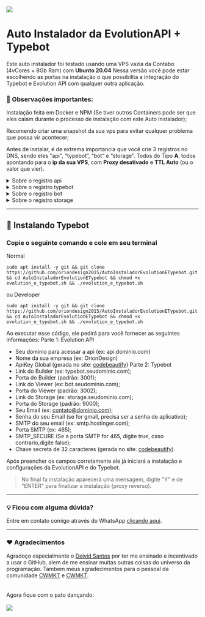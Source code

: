 <img src="https://oriondesign.art.br/wp-content/uploads/2023/08/ss.png">

# Auto Instalador da EvolutionAPI + Typebot

Este auto instalador foi testado usando uma VPS vazia da Contabo (4vCores + 8Gb Ram) com **Ubunto 20.04**
Nessa versão você pode estar escolhendo as portas na instalação o que possibilita a integração do Typebot e Evolution API com qualquer outra aplicação.

### 📌 Observações importantes:

Instalação feita em Docker e NPM (Se tiver outros Containers pode ser que eles caiam durante o processo de instalação com este Auto Instalador);

Recomendo criar uma snapshot da sua vps para evitar qualquer problema que possa vir acontecer;

Antes de instalar, é de extrema importancia que você crie 3 registros no DNS, sendo eles "api", “typebot”, “bot” e “storage”. Todos do Tipo **A**, todos apontando para o **ip da sua VPS**, com **Proxy desativado** e **TTL Auto** (ou o valor que vier).
<details>
  <summary>Sobre o registro api</summary>
  <i>É através dele que conseguiremos acessar o Endpoint (lembrando que não é obrigatório ser "api", você pode escolher outro nome que não estiver em uso).</i><br><br>
  • Tipo: <b>A</b><br>
  • Entrada: <b>storage</b><br>
  • Conteúdo: <b>IP do servidor</b><br><br>
  <img src="https://file.notion.so/f/s/571842de-ad54-42e3-980e-542204b6ad0c/Untitled.png?id=c5772588-3c3f-4bd9-ad5c-8c7fc29d3d0a&table=block&spaceId=f554c1aa-b56c-4ac0-88b1-4679371e6777&expirationTimestamp=1692072000000&signature=OHFt_mSTmTRB9PEnhwllhnHQdCbzOa69ewqj5_PYRIc&downloadName=Untitled.png">
</details>
<details>
  <summary>Sobre o registro typebot</summary>
  <i>É através dele que conseguiremos acessar o sistema para criarmos o nosso bot, tambem é conhecido como Builder (construtor)</i><br><br>
  • Tipo: <b>A</b><br>
  • Entrada: <b>typebot</b><br>
  • Conteúdo: <b>IP do servidor</b><br><br>
  <img src="https://file.notion.so/f/s/c14b5ac1-d43a-4f18-bd76-4f10bd4262f1/Untitled.png?id=9855df72-743c-439d-b865-ec8391b93cc4&table=block&spaceId=f554c1aa-b56c-4ac0-88b1-4679371e6777&expirationTimestamp=1692072000000&signature=whfO8e8AETlGp2JEWdt0ML-i1QIlPr4kejWSGPXk-qY&downloadName=Untitled.png">
</details>
<details>
  <summary>Sobre o registro bot</summary>
  <i>Essa é a tela do Visualizador do bot, então quando você publicar seu bot, ele irá vir através do link bot.seudominio.com.br</i><br><br>
  • Tipo: <b>A</b><br>
  • Entrada: <b>bot</b><br>
  • Conteúdo: <b>IP do servidor</b><br><br>
  <img src="https://file.notion.so/f/s/236f6cc3-4857-4c48-a9d0-8b0b35c0ba94/Untitled.png?id=5703d967-1b89-423f-a6b1-60a377785be4&table=block&spaceId=f554c1aa-b56c-4ac0-88b1-4679371e6777&expirationTimestamp=1692072000000&signature=k1X9OIvmNeNfFzrKQg5xpqcS-HLcY9_x4zoc1sq8M6o&downloadName=Untitled.png">
</details>
<details>
  <summary>Sobre o registro storage</summary>
  <i>Utilizamos para salvar imagens, vídeos, áudios no nosso servidor para não precisar de exportar seu conteúdo para outro lugar e usar o link em nosso Typebot.</i><br><br>
  • Tipo: <b>A</b><br>
  • Entrada: <b>storage</b><br>
  • Conteúdo: <b>IP do servidor</b><br><br>
  <img src="https://file.notion.so/f/s/571842de-ad54-42e3-980e-542204b6ad0c/Untitled.png?id=c5772588-3c3f-4bd9-ad5c-8c7fc29d3d0a&table=block&spaceId=f554c1aa-b56c-4ac0-88b1-4679371e6777&expirationTimestamp=1692072000000&signature=OHFt_mSTmTRB9PEnhwllhnHQdCbzOa69ewqj5_PYRIc&downloadName=Untitled.png">
</details>

<hr/>

## 📀 Instalando Typebot 
### Copie o seguinte comando e cole em seu terminal

Normal
```
sudo apt install -y git && git clone https://github.com/oriondesign2015/AutoInstaladorEvolutionETypebot.git && cd AutoInstaladorEvolutionETypebot && chmod +x evolution_e_typebot.sh && ./evolution_e_typebot.sh
```
ou
Developer
```
sudo apt install -y git && git clone https://github.com/oriondesign2015/AutoInstaladorEvolutionETypebot.git && cd AutoInstaladorEvolutionETypebot && chmod +x evolution_e_typebot.sh && ./evolution_e_typebot.sh
```

Ao executar esse código, ele pedirá para você fornecer as seguintes informações:
  Parte 1: Evolution API
  - Seu dominio para acessar a api (ex: api.dominio.com)
  - Nome da sua empresa (ex: OrionDesign)
  - ApiKey Global (gerada no site: <a href="https://codebeautify.org/generate-random-hexadecimal-numbers">codebeautify</a>)
  Parte 2: Typebot
  - Link do Builder (ex: typebot.seudominio.com);
  - Porta do Builder (padrão: 3001);
  - Link do Viewer (ex: bot.seudominio.com);
  - Porta do Viewer (padrão: 3002);
  - Link do Storage (ex: storage.seudominio.com);
  - Porta do Storage (padrão: 9000);
  - Seu Email (ex: contato@dominio.com);
  - Senha do seu Email (se for gmail, precisa ser a senha de aplicativo);
  - SMTP do seu email (ex: smtp.hostinger.com);
  - Porta SMTP (ex: 465);
  - SMTP_SECURE (Se a porta SMTP for 465, digite true, caso contrario,digite false);
  - Chave secreta de 32 caracteres (gerada no site: <a href="https://codebeautify.org/generate-random-hexadecimal-numbers">codebeautify</a>).

Após preencher os campos corretamente ele já iniciará a instalação e configurações da EvolutionAPI e do Typebot.

>
> No final fa instalação aparecerá uma mensagem, digite "Y" e de "ENTER" para finalizar a instalação (proxy reverso).
>

<hr/>

### 💡 Ficou com alguma dúvida?

Entre em contato comigo através do WhatsApp [clicando aqui](http://wa.me/+5511973052593).

<hr/>

### ❤️ Agradecimentos

Agradoço especialmente o <a href="https://github.com/DeividMs">Deivid Santos</a> por ter me ensinado e incentivado a usar o GitHub, alem de me ensinar muitas outras coisas do universo da programação.
Tambem meus agradecimentos para o pessoal da comunidade <a href="https://github.com/cwmkt">CWMKT</a> e <a href="https://evolution-api.com/opensource-whatsapp-api/">CWMKT</a>.
<br><br><br>
Agora fique com o pato dançando:<br><br>
<img src="https://media.giphy.com/media/v1.Y2lkPTc5MGI3NjExM3hpaTI2dzVuMGZmMnFteWE1bW80Z29hYXZub3cybTQyZHFrc2VoaSZlcD12MV9pbnRlcm5hbF9naWZfYnlfaWQmY3Q9Zw/b9QBHfcNpvqDK/giphy.gif">
